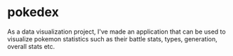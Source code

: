 # pokedex
As a data visualization project, I've made an application that can be used to visualize pokemon statistics such as their battle stats, types, generation, overall stats etc.
